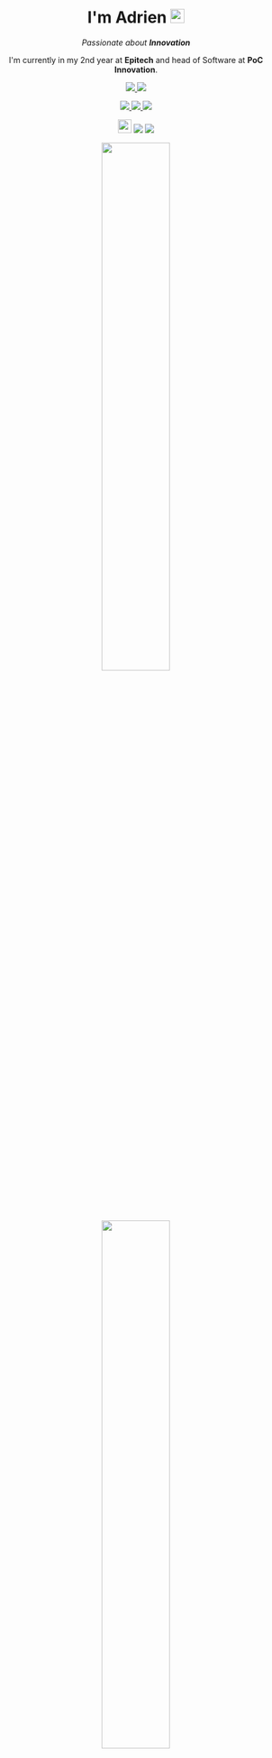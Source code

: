 <h1 align='center'>
  I'm Adrien <img src="https://media.giphy.com/media/hvRJCLFzcasrR4ia7z/giphy.gif" width="25px">
</h1>

<p align="center">
  <i>Passionate about <b>Innovation</b></i>
</p>

<p align='center'>
  I'm currently in my 2nd year at <b>Epitech</b> and head of Software at <b>PoC Innovation</b>.
</p>

<p align='center'>
    <a href="https://www.linkedin.com/in/adfort">
        <img src="https://img.shields.io/badge/LinkedIn-0077B5?style=for-the-badge&logo=linkedin&logoColor=white">
    </a>
    <a href="https://www.instagram.com/adrien_fort">
        <img src="https://img.shields.io/badge/Instagram-E4405F?style=for-the-badge&logo=instagram&logoColor=white">
    </a>
</p>
<p align=center>
  <a href="https://www.epitech.eu">
      <img src="https://img.shields.io/badge/Epitech-1a2b6d?style=for-the-badge&logo=/e/&logoColor=white">
  </a>
  <a href="https://twitter.com/PoCInnovation">
      <img src="https://img.shields.io/badge/PoC Innovation-1DA1F2?style=for-the-badge&logo=twitter&logoColor=white">
  </a>
  <a href="https://ramify.fr">
      <img src="https://img.shields.io/badge/Ramify-yellow?style=for-the-badge&logo=GitHub Sponsors&logoColor=white">
  </a>
</p>

<p align='center'>
<img src="https://hatscripts.github.io/circle-flags/flags/fr.svg" width="24">
<code><img src="https://visitor-badge.glitch.me/badge?page_id=adrienfort&style=flat-square"/></code>
<code><img src="https://badges.pufler.dev/repos/adrienfort"/></code>
</p>

<p align='center'>
  <img src="https://github-readme-stats.vercel.app/api?username=adrienfort&show_icons=true&theme=dark&layout=compact&count_private=true&include_all_commits=true" width="49%" />
  </br>
  <img src="https://github-readme-streak-stats.herokuapp.com/?user=adrienfort&theme=dark&layout=compact" width="49%" />
</p>

<p align='center'>
